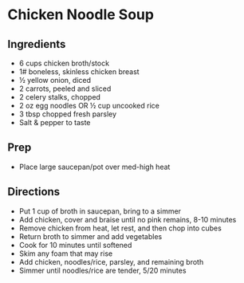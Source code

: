 # Chicken Noodle Soup

## Ingredients

- 6 cups chicken broth/stock
- 1# boneless, skinless chicken breast
- ½ yellow onion, diced
- 2 carrots, peeled and sliced
- 2 celery stalks, chopped
- 2 oz egg noodles OR ½ cup uncooked rice
- 3 tbsp chopped fresh parsley
- Salt & pepper to taste

## Prep

- Place large saucepan/pot over med-high heat

## Directions

- Put 1 cup of broth in saucepan, bring to a simmer
- Add chicken, cover and braise until no pink remains, 8-10 minutes
- Remove chicken from heat, let rest, and then chop into cubes
- Return broth to simmer and add vegetables
- Cook for 10 minutes until softened
- Skim any foam that may rise
- Add chicken, noodles/rice, parsley, and remaining broth
- Simmer until noodles/rice are tender, 5/20 minutes
